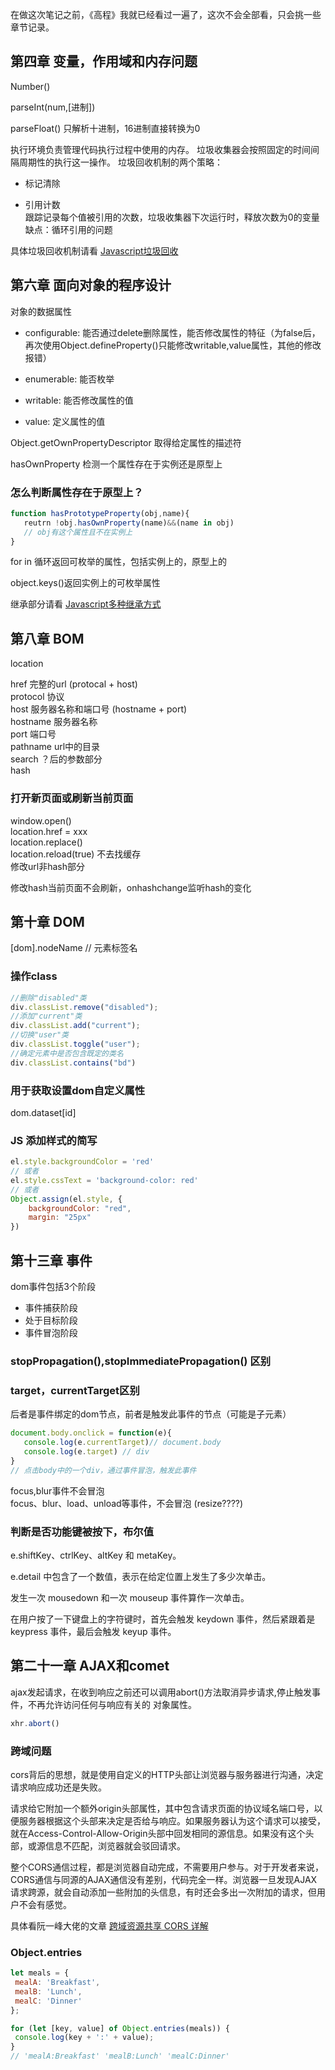 在做这次笔记之前，《高程》我就已经看过一遍了，这次不会全部看，只会挑一些章节记录。


## 第四章 变量，作用域和内存问题  
Number()  

parseInt(num,[进制])  

parseFloat() 只解析十进制，16进制直接转换为0  



执行环境负责管理代码执行过程中使用的内存。 
垃圾收集器会按照固定的时间间隔周期性的执行这一操作。 
垃圾回收机制的两个策略：
- 标记清除

- 引用计数  
   跟踪记录每个值被引用的次数，垃圾收集器下次运行时，释放次数为0的变量  
   缺点：循环引用的问题  



具体垃圾回收机制请看 [Javascript垃圾回收](https://github.com/lznbuild/my-blog/issues/13) 
## 第六章 面向对象的程序设计

对象的数据属性

- configurable: 能否通过delete删除属性，能否修改属性的特征（为false后，再次使用Object.defineProperty()只能修改writable,value属性，其他的修改报错）

- enumerable: 能否枚举  

- writable: 能否修改属性的值

- value: 定义属性的值


Object.getOwnPropertyDescriptor  取得给定属性的描述符 

hasOwnProperty   检测一个属性存在于实例还是原型上  

### 怎么判断属性存在于原型上？
```js
function hasPrototypeProperty(obj,name){
   reutrn !obj.hasOwnProperty(name)&&(name in obj)
   // obj有这个属性且不在实例上
}
```

for in 循环返回可枚举的属性，包括实例上的，原型上的

object.keys()返回实例上的可枚举属性  

继承部分请看 [Javascript多种继承方式](https://github.com/lznbuild/my-blog/issues/3)


## 第八章 BOM  

location 

href 完整的url (protocal + host)  
protocol 协议  
host 服务器名称和端口号 (hostname + port)  
hostname 服务器名称  
port 端口号  
pathname url中的目录  
search ？后的参数部分  
hash    



### 打开新页面或刷新当前页面
window.open()  
location.href = xxx   
location.replace()  
location.reload(true) 不去找缓存   
修改url非hash部分  

修改hash当前页面不会刷新，onhashchange监听hash的变化

## 第十章 DOM  

[dom].nodeName // 元素标签名



### 操作class
```js
//删除"disabled"类
div.classList.remove("disabled");
//添加"current"类
div.classList.add("current");
//切换"user"类
div.classList.toggle("user");
//确定元素中是否包含既定的类名
div.classList.contains("bd")  
```


### 用于获取设置dom自定义属性
dom.dataset[id]

### JS 添加样式的简写

```js
el.style.backgroundColor = 'red'
// 或者 
el.style.cssText = 'background-color: red'
// 或者
Object.assign(el.style, {
    backgroundColor: "red",
    margin: "25px"
})
```

## 第十三章  事件  
dom事件包括3个阶段  
- 事件捕获阶段
- 处于目标阶段
- 事件冒泡阶段  


### stopPropagation(),stopImmediatePropagation() 区别


### target，currentTarget区别
后者是事件绑定的dom节点，前者是触发此事件的节点（可能是子元素）

```js
document.body.onclick = function(e){
   console.log(e.currentTarget)// document.body
   console.log(e.target) // div
}
// 点击body中的一个div，通过事件冒泡，触发此事件
```

focus,blur事件不会冒泡  
focus、blur、load、unload等事件，不会冒泡 (resize????)
### 判断是否功能键被按下，布尔值
e.shiftKey、ctrlKey、altKey 和 metaKey。  

e.detail 中包含了一个数值，表示在给定位置上发生了多少次单击。  

发生一次 mousedown 和一次 mouseup 事件算作一次单击。


在用户按了一下键盘上的字符键时，首先会触发 keydown 事件，然后紧跟着是 keypress 事件，最后会触发 keyup 事件。



## 第二十一章  AJAX和comet  
ajax发起请求，在收到响应之前还可以调用abort()方法取消异步请求,停止触发事件，不再允许访问任何与响应有关的
对象属性。
```js
xhr.abort()
```  

### 跨域问题  
cors背后的思想，就是使用自定义的HTTP头部让浏览器与服务器进行沟通，决定请求响应成功还是失败。  

请求给它附加一个额外origin头部属性，其中包含请求页面的协议域名端口号，以便服务器根据这个头部来决定是否给与响应。如果服务器认为这个请求可以接受，就在Access-Control-Allow-Origin头部中回发相同的源信息。如果没有这个头部，或源信息不匹配，浏览器就会驳回请求。

整个CORS通信过程，都是浏览器自动完成，不需要用户参与。对于开发者来说，CORS通信与同源的AJAX通信没有差别，代码完全一样。浏览器一旦发现AJAX请求跨源，就会自动添加一些附加的头信息，有时还会多出一次附加的请求，但用户不会有感觉。

具体看阮一峰大佬的文章 [跨域资源共享 CORS 详解](http://www.ruanyifeng.com/blog/2016/04/cors.html)


### Object.entries
```js
let meals = {
 mealA: 'Breakfast',
 mealB: 'Lunch',
 mealC: 'Dinner'
};

for (let [key, value] of Object.entries(meals)) {
 console.log(key + ':' + value);
}
// 'mealA:Breakfast' 'mealB:Lunch' 'mealC:Dinner'
```




